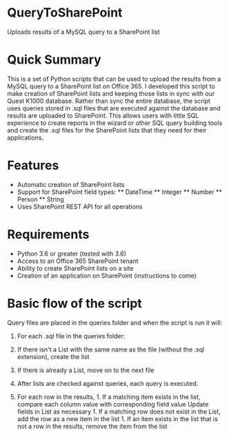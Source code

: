 # QueryToSharePoint
Uploads results of a MySQL query to a SharePoint list

# Quick Summary #
This is a set of Python scripts that can be used to upload the results from a MySQL query to a SharePoint list on Office 365. I developed this script to make creation of SharePoint lists and keeping those lists in sync with our Quest K1000 database. Rather than sync the entire database, the script uses queries stored in .sql files that are executed against the database and results are uploaded to SharePoint. This allows users with little SQL experience to create reports in the wizard or other SQL query building tools and create the .sql files for the SharePoint lists that they need for their applications.

# Features #
* Automatic creation of SharePoint lists
* Support for SharePoint field types:
** DateTime
** Integer
** Number
** Person
** String
* Uses SharePoint REST API for all operations

# Requirements #
* Python 3.6 or greater (tested with 3.6)
* Access to an Office 365 SharePoint tenant
* Ability to create SharePoint lists on a site
* Creation of an application on SharePoint (instructions to come)

# Basic flow of the script #
Query files are placed in the queries folder and when the script is run it will:

1. For each .sql file in the queries folder:
  1. If there isn't a List with the same name as the file (without the .sql extension), create the list
  1. If there is already a List, move on to the next file

1. After lists are checked against queries, each query is executed.
  1. For each row in the results,
    1. If a matching item exists in the list, compare each column value with corresponding field value
      Update fields in List as necessary
    1. If a matching row does not exist in the List, add the row as a new item in the list
    1. If an item exists in the list that is not a row in the results, remove the item from the list

